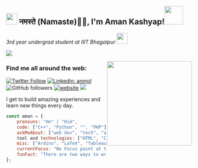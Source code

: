 ## <h2><img src="https://emojis.slackmojis.com/emojis/images/1531849430/4246/blob-sunglasses.gif?1531849430" width="30"/> नमस्ते (Namaste)🙏🏻, I'm Aman Kashyap!<img src="https://media.giphy.com/media/12oufCB0MyZ1Go/giphy.gif" width="50"></h2>

<p><em>3rd year undergrad student at IIIT Bhagalpur <img src="https://media.giphy.com/media/WUlplcMpOCEmTGBtBW/giphy.gif" width="30">
</em></p>

![](https://live.staticflickr.com/65535/52589130279_38c260075b_k.jpg)


<img align='right' src="https://media.giphy.com/media/M9gbBd9nbDrOTu1Mqx/giphy.gif" width="230">

### Find me all around the web:
[![Twitter Follow](https://img.shields.io/twitter/follow/amankashyapgeek?label=Follow)](https://twitter.com/amankashyapgeek)
[![Linkedin: anmol](https://img.shields.io/badge/-aman-blue?style=flat-square&logo=Linkedin&logoColor=white&link=https://www.linkedin.com/in/anmol-p-singh/)](https://www.linkedin.com/in/aman-kashyap-4a88a2122/)
![GitHub followers](https://img.shields.io/github/followers/amankas?label=Follow&style=social)
[![website](https://img.shields.io/badge/Website-46a2f1.svg?&style=flat-square&logo=Google-Chrome&logoColor=white&link=https://amankas.github.io/aman.exe/about.html)](https://amankas.github.io/aman.exe/about.html)
![](https://visitor-badge.glitch.me/badge?page_id=amankas.aman)

I get to build amazing experiences and learn new things every day.


```javascript
const aman = {
    pronouns: "He" | "Him",
    code: ["C++", "Python", "", "PHP"],
    askMeAbout: ["web dev", "tech", "app dev", "photography"],
    tool and technologies: ["HTML", "CSS", "Django", "NodeJs", "Numpy"],
    misc: ["Ardino", "LaTeX", "Tableau", "Adobe Premiere Pro", "Lightroom"],
    currentFocus: "No Focus point at this time",
    funFact: "There are two ways to write error-free programs; only the third one works"
};

```
